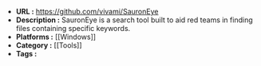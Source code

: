 - **URL :** https://github.com/vivami/SauronEye
- **Description :** SauronEye is a search tool built to aid red teams in finding files containing specific keywords.
- **Platforms :** [[Windows]]
- **Category :** [[Tools]]
- **Tags :** 